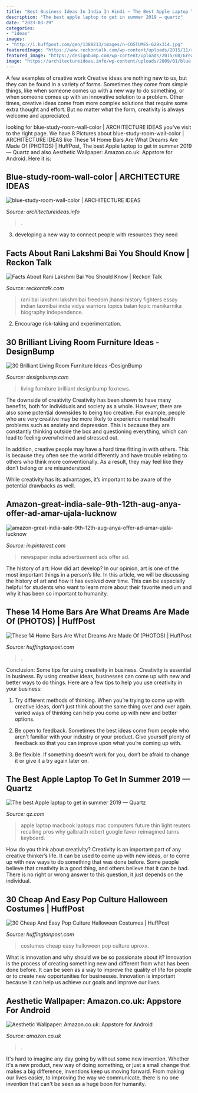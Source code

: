 ```yaml
---
title: "Best Business Ideas In India In Hindi ~ The Best Apple Laptop To Get In Summer 2019 — Quartz"
description: "The best apple laptop to get in summer 2019 — quartz"
date: "2023-03-29"
categories:
- "ideas"
images:
- "http://i.huffpost.com/gen/1388213/images/n-COSTUMES-628x314.jpg"
featuredImage: "https://www.reckontalk.com/wp-content/uploads/2015/11/rani-lakshmi-bai-real-photo.jpg"
featured_image: "https://designbump.com/wp-content/uploads/2015/08/Great-Living-Room-Furniture-1.jpg"
image: "https://architectureideas.info/wp-content/uploads/2009/01/blue-study-room-wall-color-1.jpg"
---
```



A few examples of creative work
Creative ideas are nothing new to us, but they can be found in a variety of forms. Sometimes they come from simple things, like when someone comes up with a new way to do something, or when someone comes up with an innovative solution to a problem. Other times, creative ideas come from more complex solutions that require some extra thought and effort. But no matter what the form, creativity is always welcome and appreciated.

	

		
looking for blue-study-room-wall-color | ARCHITECTURE IDEAS you've visit to the right page. We have 8 Pictures about blue-study-room-wall-color | ARCHITECTURE IDEAS like These 14 Home Bars Are What Dreams Are Made Of (PHOTOS) | HuffPost, The best Apple laptop to get in summer 2019 — Quartz and also Aesthetic Wallpaper: Amazon.co.uk: Appstore for Android. Here it is:
		
    
## Blue-study-room-wall-color | ARCHITECTURE IDEAS

<img loading=lazy src="https://architectureideas.info/wp-content/uploads/2009/01/blue-study-room-wall-color-1.jpg" onerror="this.onerror=null;this.src='https://tse1.mm.bing.net/th?id=OIP.cybQUM8WaUeUaKBlzN7eYwHaFf&amp;pid=15.1';" alt="blue-study-room-wall-color | ARCHITECTURE IDEAS">

_Source: architectureideas.info_

>. 

	

3. developing a new way to connect people with resources they need 

    
## Facts About Rani Lakshmi Bai You Should Know | Reckon Talk

<img loading=lazy src="https://www.reckontalk.com/wp-content/uploads/2015/11/rani-lakshmi-bai-real-photo.jpg" onerror="this.onerror=null;this.src='https://tse4.mm.bing.net/th?id=OIP.wWbXghrhA6E9HoAKNxxC4QHaHE&amp;pid=15.1';" alt="Facts About Rani Lakshmi Bai You Should Know | Reckon Talk">

_Source: reckontalk.com_

>rani bai lakshmi lakshmibai freedom jhansi history fighters essay indian laxmibai india vidya warriors topics balan topic manikarnika biography independence. 

	

2. Encourage risk-taking and experimentation.

    
## 30 Brilliant Living Room Furniture Ideas -DesignBump

<img loading=lazy src="https://designbump.com/wp-content/uploads/2015/08/Great-Living-Room-Furniture-1.jpg" onerror="this.onerror=null;this.src='https://tse3.mm.bing.net/th?id=OIP.DQAN0JQYCwPa03VqnZuf3QHaFP&amp;pid=15.1';" alt="30 Brilliant Living Room Furniture Ideas -DesignBump">

_Source: designbump.com_

>living furniture brilliant designbump foxnews. 

	

The downside of creativity
Creativity has been shown to have many benefits, both for individuals and society as a whole. However, there are also some potential downsides to being too creative.
For example, people who are very creative may be more likely to experience mental health problems such as anxiety and depression. This is because they are constantly thinking outside the box and questioning everything, which can lead to feeling overwhelmed and stressed out.

In addition, creative people may have a hard time fitting in with others. This is because they often see the world differently and have trouble relating to others who think more conventionally. As a result, they may feel like they don’t belong or are misunderstood.

While creativity has its advantages, it’s important to be aware of the potential drawbacks as well.

    
## Amazon-great-india-sale-9th-12th-aug-anya-offer-ad-amar-ujala-lucknow

<img loading=lazy src="https://i.pinimg.com/736x/b3/f2/a7/b3f2a7f25302d326ab2631c680f8b0a5.jpg" onerror="this.onerror=null;this.src='https://tse4.mm.bing.net/th?id=OIP.ZapKGAW6NdJZpg3Qh61bygHaKe&amp;pid=15.1';" alt="amazon-great-india-sale-9th-12th-aug-anya-offer-ad-amar-ujala-lucknow">

_Source: in.pinterest.com_

>newspaper india advertisement ads offer ad. 

	

The history of art: How did art develop?
In our opinion, art is one of the most important things in a person’s life. In this article, we will be discussing the history of art and how it has evolved over time. This can be especially helpful for students who want to learn more about their favorite medium and why it has been so important to humanity.

    
## These 14 Home Bars Are What Dreams Are Made Of (PHOTOS) | HuffPost

<img loading=lazy src="http://i.huffpost.com/gen/1693262/images/o-HOME-BAR-facebook.jpg" onerror="this.onerror=null;this.src='https://tse1.mm.bing.net/th?id=OIP.WsVuGncnrSn8jpvz2miJtwHaDt&amp;pid=15.1';" alt="These 14 Home Bars Are What Dreams Are Made Of (PHOTOS) | HuffPost">

_Source: huffingtonpost.com_

>. 

	

Conclusion: Some tips for using creativity in business.
Creativity is essential in business. By using creative ideas, businesses can come up with new and better ways to do things. Here are a few tips to help you use creativity in your business:
1. Try different methods of thinking. When you’re trying to come up with creative ideas, don’t just think about the same thing over and over again. varied ways of thinking can help you come up with new and better options.

2. Be open to feedback. Sometimes the best ideas come from people who aren’t familiar with your industry or your product. Give yourself plenty of feedback so that you can improve upon what you’re coming up with.

3. Be flexible. If something doesn’t work for you, don’t be afraid to change it or give it a try again later on.

    
## The Best Apple Laptop To Get In Summer 2019 — Quartz

<img loading=lazy src="https://cms.qz.com/wp-content/uploads/2019/07/RTR4SO3L-e1562793251261.jpg?quality=75&amp;strip=all&amp;w=1400" onerror="this.onerror=null;this.src='https://tse3.mm.bing.net/th?id=OIP.-UpVzqPvNGBLxuYEewAt8wHaEK&amp;pid=15.1';" alt="The best Apple laptop to get in summer 2019 — Quartz">

_Source: qz.com_

>apple laptop macbook laptops mac computers future thin light reuters recalling pros why galbraith robert google favor reimagined turns keyboard. 

	

How do you think about creativity?
Creativity is an important part of any creative thinker’s life. It can be used to come up with new ideas, or to come up with new ways to do something that was done before. Some people believe that creativity is a good thing, and others believe that it can be bad. There is no right or wrong answer to this question, it just depends on the individual.

    
## 30 Cheap And Easy Pop Culture Halloween Costumes | HuffPost

<img loading=lazy src="http://i.huffpost.com/gen/1388213/images/n-COSTUMES-628x314.jpg" onerror="this.onerror=null;this.src='https://tse1.mm.bing.net/th?id=OIP.J39bOCv9xuLHCu4DT22F7gHaDt&amp;pid=15.1';" alt="30 Cheap And Easy Pop Culture Halloween Costumes | HuffPost">

_Source: huffingtonpost.com_

>costumes cheap easy halloween pop culture uproxx. 

	

What is innovation and why should we be so passionate about it?
Innovation is the process of creating something new and different from what has been done before. It can be seen as a way to improve the quality of life for people or to create new opportunities for businesses. Innovation is important because it can help us achieve our goals and improve our lives.

    
## Aesthetic Wallpaper: Amazon.co.uk: Appstore For Android

<img loading=lazy src="https://images-eu.ssl-images-amazon.com/images/I/71OM0ySol0L.jpg" onerror="this.onerror=null;this.src='https://tse4.mm.bing.net/th?id=OIP.gqctFuEoMfuIded1vr3ADAHaNK&amp;pid=15.1';" alt="Aesthetic Wallpaper: Amazon.co.uk: Appstore for Android">

_Source: amazon.co.uk_

>. 

	

It's hard to imagine any day going by without some new invention. Whether it's a new product, new way of doing something, or just a small change that makes a big difference, inventions keep us moving forward. From making our lives easier, to improving the way we communicate, there is no one invention that can't be seen as a huge boon for humanity.

